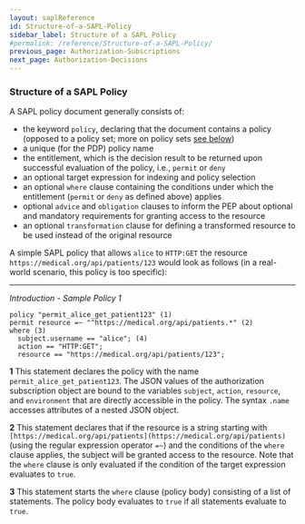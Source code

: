 ```yaml
---
layout: saplReference
id: Structure-of-a-SAPL-Policy
sidebar_label: Structure of a SAPL Policy
#permalink: /reference/Structure-of-a-SAPL-Policy/
previous_page: Authorization-Subscriptions
next_page: Authorization-Decisions
---
```


### Structure of a SAPL Policy

A SAPL policy document generally consists of:

- the keyword `policy`, declaring that the document contains a policy (opposed to a policy set; more on policy sets [see below](#policy-set))
- a unique (for the PDP) policy name
- the entitlement, which is the decision result to be returned upon successful evaluation of the policy, i.e., `permit` or `deny`
- an optional target expression for indexing and policy selection
- an optional `where` clause containing the conditions under which the entitlement (`permit` or `deny` as defined above) applies
- optional `advice` and `obligation` clauses to inform the PEP about optional and mandatory requirements for granting access to the resource
- an optional `transformation` clause for defining a transformed resource to be used instead of the original resource

A simple SAPL policy that allows `alice` to `HTTP:GET` the resource `https://medical.org/api/patients/123` would look as follows (in a real-world scenario, this policy is too specific):

---

*Introduction - Sample Policy 1*

```
policy "permit_alice_get_patient123" (1)
permit resource =~ "^https://medical.org/api/patients.*" (2)
where (3)
  subject.username == "alice"; (4)
  action == "HTTP:GET";
  resource == "https://medical.org/api/patients/123";
```

**1**
This statement declares the policy with the name `permit_alice_get_patient123`. The JSON values of the authorization subscription object are bound to the variables `subject`, `action`, `resource`, and `environment` that are directly accessible in the policy. The syntax `.name` accesses attributes of a nested JSON object.

**2**
This statement declares that if the resource is a string starting with `[https://medical.org/api/patients](https://medical.org/api/patients)` (using the regular expression operator `=~`) and the conditions of the `where` clause applies, the subject will be granted access to the resource. Note that the `where` clause is only evaluated if the condition of the target expression evaluates to `true`.

**3**
This statement starts the `where` clause (policy body) consisting of a list of statements. The policy body evaluates to `true` if all statements evaluate to `true`.
